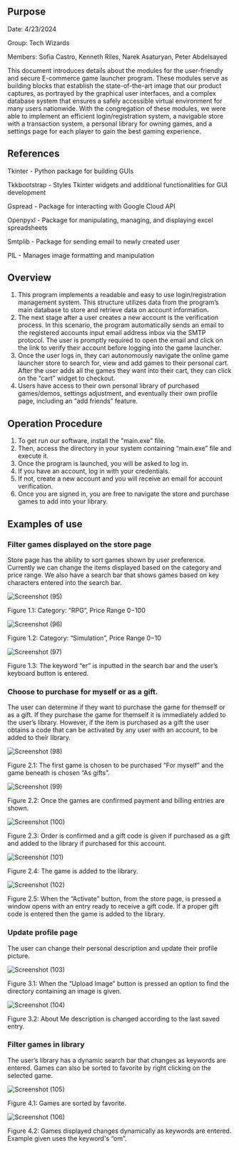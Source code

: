 ## Purpose

Date: 4/23/2024

Group: Tech Wizards

Members: Sofia Castro, Kenneth Riles, Narek Asaturyan, Peter Abdelsayed

This document introduces details about the modules for the user-friendly and secure E-commerce game launcher program. These modules serve as building blocks that establish the state-of-the-art image that our product captures, as portrayed by the graphical user interfaces, and a complex database system that ensures a safely accessible virtual environment for many users nationwide. With the congregation of these modules, we were able to implement an efficient login/registration system, a navigable store with a transaction system, a personal library for owning games, and a settings page for each player to gain the best gaming experience.

## References 
Tkinter - Python package for building GUIs 

Tkkbootstrap - Styles Tkinter widgets and additional functionalities for GUI development

Gspread - Package for interacting with Google Cloud API

Openpyxl - Package for manipulating, managing, and displaying excel spreadsheets

Smtplib - Package for sending email to newly created user

PIL - Manages image formatting and manipulation

## Overview
1. This program implements a readable and easy to use login/registration management system. This structure utilizes data from the program’s main database to store and retrieve data on account information.
2. The next stage after a user creates a new account is the verification process. In this scenario, the program automatically sends an email to the registered accounts input email address inbox via the SMTP protocol. The user is promptly required to open the email and click on the link to verify their account before logging into the game launcher.
3. Once the user logs in, they can autonomously navigate the online game launcher store to search for, view and add games to their personal cart. After the user adds all the games they want into their cart, they can click on the “cart” widget to checkout.
4. Users have access to their own personal library of purchased games/demos, settings adjustment, and eventually their own profile page, including an “add friends” feature.

## Operation Procedure

1. To get run our software, install the "main.exe" file.
2. Then, access the directory in your system containing “main.exe” file and execute it.
3. Once the program is launched, you will be asked to log in.
4. If you have an account, log in with your credentials.
5. If not, create a new account and you will receive an email for account verification.
6. Once you are signed in, you are free to navigate the store and purchase games to add into your library.

## Examples of use

### Filter games displayed on the store page
Store page has the ability to sort games shown by user preference. Currently we can change the items displayed based on the category and price range. We also have a search bar that shows games based on key characters entered into the search bar.

![Screenshot (95)](https://github.com/user-attachments/assets/3b7262b9-e339-4681-b1bc-b743cc12c038)

Figure 1.1: Category: “RPG”, Price Range $0-$100

![Screenshot (96)](https://github.com/user-attachments/assets/7b797306-2978-4f93-b79a-1536274f91ed)

Figure 1.2: Category: “Simulation”, Price Range $0-$10

![Screenshot (97)](https://github.com/user-attachments/assets/199953b5-733f-4e67-a302-793e8766b24f)

Figure 1.3: The keyword “er” is inputted in the search bar and the user’s keyboard button is entered.

### Choose to purchase for myself or as a gift.
The user can determine if they want to purchase the game for themself or as a gift. If they purchase the game for themself it is immediately added to the user’s library. However, if the item is purchased as a gift the user obtains a code that can be activated by any user with an account, to be added to their library. 

![Screenshot (98)](https://github.com/user-attachments/assets/c04c133e-ea04-43ba-b4b8-d7ef0fdf3836)

Figure 2.1: The first game is chosen to be purchased “For myself” and the game beneath is chosen “As gifts”.

![Screenshot (99)](https://github.com/user-attachments/assets/e0a21fa6-5e5d-4df4-be5f-4c35d7ad4929)

Figure 2.2: Once the games are confirmed payment and billing entries are shown.

![Screenshot (100)](https://github.com/user-attachments/assets/25383b12-bf1f-49a7-9cc6-80ed4e9290ef)

Figure 2.3: Order is confirmed and a gift code is given if purchased as a gift and added to the library if purchased for this account.

![Screenshot (101)](https://github.com/user-attachments/assets/7a066e37-e7a2-43a3-a8fd-e515bcebe736)

Figure 2.4: The game is added to the library.

![Screenshot (102)](https://github.com/user-attachments/assets/72f7c171-9ed6-4dec-99f5-7b55a125e73a)

Figure 2.5: When the “Activate” button, from the store page, is pressed a window opens with an entry ready to receive a gift code. If a proper gift code is entered then the game is added to the library.
### Update profile page
The user can change their personal description and update their profile picture. 

![Screenshot (103)](https://github.com/user-attachments/assets/b1964a38-7d4d-41d1-9f9a-dd2aa762acff)

Figure 3.1: When the “Upload Image” button is pressed an option to find the directory containing an image is given. 

![Screenshot (104)](https://github.com/user-attachments/assets/bc775d47-dc0d-4d45-9a62-77bcf32d297c)

Figure 3.2: About Me description is changed according to the last saved entry.


### Filter games in library
The user’s library has a dynamic search bar that changes as keywords are entered. Games can also be sorted to favorite by right clicking on the selected game.

![Screenshot (105)](https://github.com/user-attachments/assets/d4c7eb36-55fe-4991-bd31-3a338f73197d)

Figure 4.1: Games are sorted by favorite.

![Screenshot (106)](https://github.com/user-attachments/assets/7b010187-1065-474f-8ee8-e0ba52c01e6c)

Figure 4.2: Games displayed changes dynamically as keywords are entered. Example given uses the keyword's “om”.
